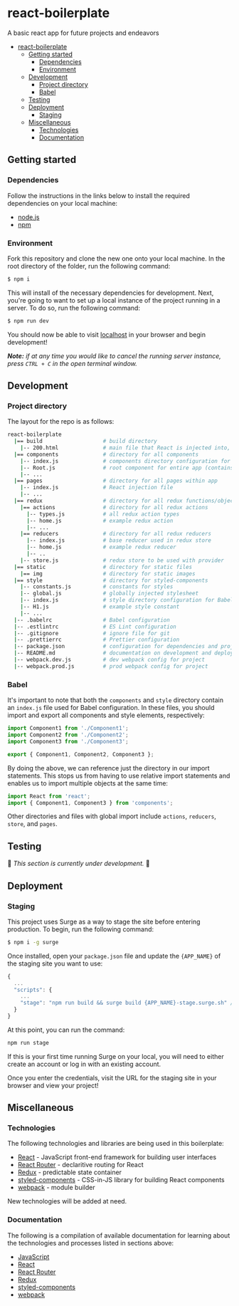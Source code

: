 # react-boilerplate

A basic react app for future projects and endeavors

* [react-boilerplate](#react-boilerplate)
  * [Getting started](#getting-started)
    * [Dependencies](#dependencies)
    * [Environment](#environment)
  * [Development](#development)
    * [Project directory](#project-directory)
    * [Babel](#babel)
  * [Testing](#testing)
  * [Deployment](#deployment)
    * [Staging](#staging)
  * [Miscellaneous](#miscellaneous)
    * [Technologies](#technologies)
    * [Documentation](#documentation)

## Getting started

### Dependencies

Follow the instructions in the links below to install the required dependencies on your local machine:

* [node.js](https://nodejs.org/en/download/)
* [npm](https://www.npmjs.com/get-npm)

### Environment

Fork this repository and clone the new one onto your local machine. In the root directory of the folder, run the following command:

```sh
$ npm i
```

This will install of the necessary dependencies for development. Next, you're going to want to set up a local instance of the project running in a server. To do so, run the following command:

```sh
$ npm run dev
```

You should now be able to visit [localhost](http://localhost:3000) in your browser and begin development!

_**Note:** if at any time you would like to cancel the running server instance, press `CTRL + C` in the open terminal window._

## Development

### Project directory

The layout for the repo is as follows:

```bash
react-boilerplate
  |== build                   # build directory
    |-- 200.html              # main file that React is injected into, entry point for servers
  |== components              # directory for all components
    |-- index.js              # components directory configuration for Babel
    |-- Root.js               # root component for entire app (contains Router)
    |-- ...
  |== pages                   # directory for all pages within app
    |-- index.js              # React injection file
    |-- ...
  |== redux                   # directory for all redux functions/objects
    |== actions               # directory for all redux actions
      |-- types.js            # all redux action types
      |-- home.js             # example redux action
      |-- ...
    |== reducers              # directory for all redux reducers
      |-- index.js            # base reducer used in redux store
      |-- home.js             # example redux reducer
      |-- ..
    |-- store.js              # redux store to be used with provider
  |== static                  # directory for static files
    |== img                   # directory for static images
  |== style                   # directory for styled-components
    |-- constants.js          # constants for styles
    |-- global.js             # globally injected stylesheet
    |-- index.js              # style directory configuration for Babel
    |-- H1.js                 # example style constant
    |-- ...
  |-- .babelrc                # Babel configuration
  |-- .estlintrc              # ES Lint configuration
  |-- .gitignore              # ignore file for git
  |-- .prettierrc             # Prettier configuration
  |-- package.json            # configuration for dependencies and project
  |-- README.md               # documentation on development and deployment (this file)
  |-- webpack.dev.js          # dev webpack config for project
  |-- webpack.prod.js         # prod webpack config for project
```

### Babel

It's important to note that both the `components` and `style` directory contain an `index.js` file used for Babel configuration. In these files, you should import and export all components and style elements, respectively:

```javascript
import Component1 from './Component1';
import Component2 from './Component2';
import Component3 from './Component3';

export { Component1, Component2, Component3 };
```

By doing the above, we can reference just the directory in our import statements. This stops us from having to use relative import statements and enables us to import multiple objects at the same time:

```javascript
import React from 'react';
import { Component1, Component3 } from 'components';
```

Other directories and files with global import include `actions`, `reducers`, `store`, and `pages`.

## Testing

🚧 _This section is currently under development._ 🚧

## Deployment

### Staging

This project uses Surge as a way to stage the site before entering production. To begin, run the following command:

```sh
$ npm i -g surge
```

Once installed, open your `package.json` file and update the `{APP_NAME}` of the staging site you want to use:

```javascript
{
  ...
  "scripts": {
    ...
    "stage": "npm run build && surge build {APP_NAME}-stage.surge.sh" // change {APP_NAME} to the name of your app
  }
}
```

At this point, you can run the command:

```sh
npm run stage
```

If this is your first time running Surge on your local, you will need to either create an account or log in with an existing account.

Once you enter the credentials, visit the URL for the staging site in your browser and view your project!

## Miscellaneous

### Technologies

The following technologies and libraries are being used in this boilerplate:

* [React](https://reactjs.org/) - JavaScript front-end framework for building user interfaces
* [React Router](https://reacttraining.com/react-router/) - declaritive routing for React
* [Redux](https://redux.js.org/) - predictable state container
* [styled-components](https://www.styled-components.com/) - CSS-in-JS library for building React components
* [webpack](https://webpack.js.org/) - module builder

New technologies will be added at need.

### Documentation

The following is a compilation of available documentation for learning about the technologies and processes listed in sections above:

* [JavaScript](https://developer.mozilla.org/en-US/docs/Web/JavaScript/Reference)
* [React](https://reactjs.org/tutorial/tutorial.html)
* [React Router](https://reacttraining.com/react-router/web/guides/philosophy)
* [Redux](https://redux.js.org/basics)
* [styled-components](https://www.styled-components.com/docs)
* [webpack](https://webpack.js.org/concepts/)

